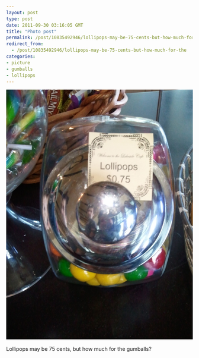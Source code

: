 ```yaml
---
layout: post
type: post
date: 2011-09-30 03:16:05 GMT
title: "Photo post"
permalink: /post/10835492946/lollipops-may-be-75-cents-but-how-much-for-the
redirect_from: 
  - /post/10835492946/lollipops-may-be-75-cents-but-how-much-for-the
categories:
- picture
- gumballs
- lollipops
---
```

![](/assets/images/tumblr_ls7qhl7hAI1qb098no1_1280.jpg)

Lollipops may be 75 cents, but how much for the gumballs?